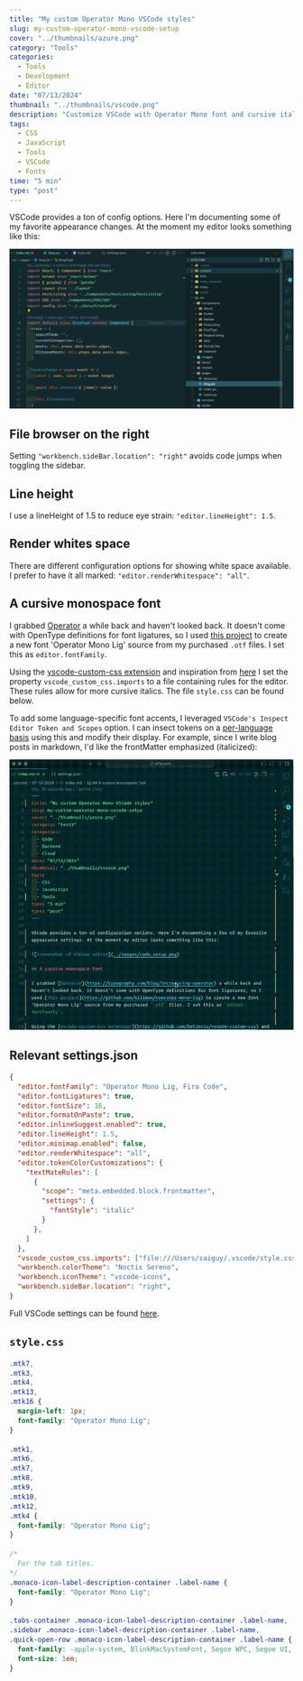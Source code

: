 ```yaml
---
title: "My custom Operator Mono VSCode styles"
slug: my-custom-operator-mono-vscode-setup
cover: "../thumbnails/azure.png"
category: "Tools"
categories:
  - Tools
  - Development
  - Editor
date: "07/13/2024"
thumbnail: "../thumbnails/vscode.png"
description: "Customize VSCode with Operator Mono font and cursive italics. Complete setup guide with CSS styles and configuration."
tags:
  - CSS
  - JavaScript
  - Tools
  - VSCode
  - Fonts
time: "5 min"
type: "post"
---
```


VSCode provides a ton of config options. Here I'm documenting some of my favorite appearance changes. At the moment my editor looks something like this:

![Screenshot of VSCode editor](../images/code_setup.png)

## File browser on the right

Setting `"workbench.sideBar.location": "right"` avoids code jumps when toggling the sidebar.

## Line height

I use a lineHeight of 1.5 to reduce eye strain: `"editor.lineHeight": 1.5`.

## Render whites space

There are different configuration options for showing white space available. I prefer to have it all marked: `"editor.renderWhitespace": "all"`.

## A cursive monospace font

I grabbed [Operator](https://typography.com/blog/introducing-operator) a while back and haven't looked back. It doesn't come with OpenType definitions for font ligatures, so I used [this project](https://github.com/kiliman/operator-mono-lig) to create a new font 'Operator Mono Lig' source from my purchased `.otf` files. I set this as `editor.fontFamily`.

Using the [vscode-custom-css extension](https://github.com/be5invis/vscode-custom-css) and inspiration from [here](https://github.com/willfore/vscode_operator_mono_lig/tree/master?tab=readme-ov-file) I set the property `vscode_custom_css.imports` to a file containing rules for the editor. These rules allow for more cursive italics. The file `style.css` can be found below.

To add some language-specific font accents, I leveraged `VSCode's Inspect Editor Token and Scopes` option. I can insect tokens on a [per-language basis](https://github.com/microsoft/vscode/issues/66729) using this and modify their display. For example, since I write blog posts in markdown, I'd like the frontMatter emphasized (italicized):

![Inspecting editor tokens GIF](../images/token_color_customizations.gif)

## Relevant settings.json

```json
{
  "editor.fontFamily": "Operator Mono Lig, Fira Code",
  "editor.fontLigatures": true,
  "editor.fontSize": 16,
  "editor.formatOnPaste": true,
  "editor.inlineSuggest.enabled": true,
  "editor.lineHeight": 1.5,
  "editor.minimap.enabled": false,
  "editor.renderWhitespace": "all",
  "editor.tokenColorCustomizations": {
    "textMateRules": [
      {
        "scope": "meta.embedded.block.frontmatter",
        "settings": {
          "fontStyle": "italic"
        }
      },
    ]
  },
  "vscode_custom_css.imports": ["file:///Users/saiguy/.vscode/style.css"],
  "workbench.colorTheme": "Noctis Sereno",
  "workbench.iconTheme": "vscode-icons",
  "workbench.sideBar.location": "right",
}
```

Full VSCode settings can be found [here](https://github.com/funsaized/dotfiles/blob/main/settings.json).

## `style.css`

```css
.mtk7,
.mtk3,
.mtk4,
.mtk13,
.mtk16 {
  margin-left: 1px;
  font-family: "Operator Mono Lig";
}

.mtk1,
.mtk6,
.mtk7,
.mtk8,
.mtk9,
.mtk10,
.mtk12,
.mtk4 {
  font-family: "Operator Mono Lig";
}

/*
  For the tab titles.
*/
.monaco-icon-label-description-container .label-name {
  font-family: "Operator Mono Lig";
}

.tabs-container .monaco-icon-label-description-container .label-name,
.sidebar .monaco-icon-label-description-container .label-name,
.quick-open-row .monaco-icon-label-description-container .label-name {
  font-family: -apple-system, BlinkMacSystemFont, Segoe WPC, Segoe UI, HelveticaNeue-Light, Ubuntu, Droid Sans, sans-serif;
  font-size: 1em;
}

```
